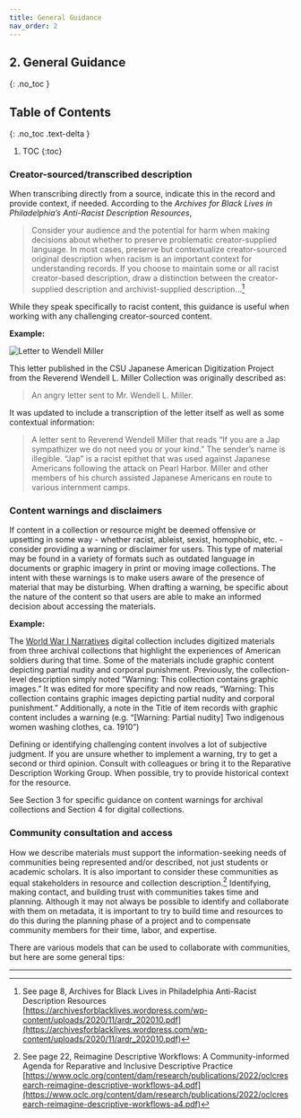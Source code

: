 ```yaml
---
title: General Guidance
nav_order: 2
---
```

## 2. General Guidance
{: .no_toc }

## Table of Contents
{: .no_toc .text-delta }

1. TOC
{:toc}
### Creator-sourced/transcribed description

When transcribing directly from a source, indicate this in the record and provide context, if needed. According to the *Archives for Black Lives in Philadelphia’s Anti-Racist Description Resources*,

> Consider your audience and the potential for harm when making decisions about whether to preserve problematic creator-supplied language. In most cases, preserve but contextualize creator-sourced original description when racism is an important context for understanding records. If you choose to maintain some or all racist creator-based description, draw a distinction between the creator-supplied description and archivist-supplied description…[^1]

While they speak specifically to racist content, this guidance is useful when working with any challenging creator-sourced content.

**Example:**

![Letter to Wendell Miller](https://nlshibata.github.io/csun-inclusive-description/images/WLM_01-44_03.jpg)

This letter published in the CSU Japanese American Digitization Project from the Reverend Wendell L. Miller Collection was originally described as:

> An angry letter sent to Mr. Wendell L. Miller.

It was updated to include a transcription of the letter itself as well as some contextual information:

> A letter sent to Reverend Wendell Miller that reads “If you are a Jap sympathizer we do not need you or your kind.” The sender’s name is illegible. “Jap” is a racist epithet that was used against Japanese Americans following the attack on Pearl Harbor. Miller and other members of his church assisted Japanese Americans en route to various internment camps.

### Content warnings and disclaimers

If content in a collection or resource might be deemed offensive or upsetting in some way - whether racist, ableist, sexist, homophobic, etc. - consider providing a warning or disclaimer for users. This type of material may be found in a variety of formats such as outdated language in documents or graphic imagery in print or moving image collections. The intent with these warnings is to make users aware of the presence of material that may be disturbing. When drafting a warning, be specific about the nature of the content so that users are able to make an informed decision about accessing the materials.

**Example:**

The [World War I Narratives](https://digital-library.csun.edu/ww1-narratives) digital collection includes digitized materials from three archival collections that highlight the experiences of American soldiers during that time. Some of the materials include graphic content depicting partial nudity and corporal punishment. Previously, the collection-level description simply noted “Warning: This collection contains graphic images.” It was edited for more specifity and now reads, “Warning: This collection contains graphic images depicting partial nudity and corporal punishment.” Additionally, a note in the Title of item records with graphic content  includes a warning (e.g.  “[Warning: Partial nudity] Two indigenous women washing clothes, ca. 1910”)

Defining or identifying challenging content involves a lot of subjective judgment. If you are unsure whether to implement a warning, try to get a second or third opinion. Consult with colleagues or bring it to the Reparative Description Working Group. When possible, try to provide historical context for the resource.

See Section 3 for specific guidance on content warnings for archival collections and Section 4 for digital collections.

### Community consultation and access

How we describe materials must support the information-seeking needs of communities being represented and/or described, not just students or academic scholars. It is also important to consider these communities as equal stakeholders in resource and collection description.[^2] Identifying, making contact, and building trust with communities takes time and planning. Although it may not always be possible to identify and collaborate with them on metadata, it is important to try to build time and resources to do this during the planning phase of a project and to compensate community members for their time, labor, and expertise. 

There are various models that can be used to collaborate with communities, but here are some general tips:  

***

[^1]:See page 8, Archives for Black Lives in Philadelphia Anti-Racist Description Resources [https://archivesforblacklives.wordpress.com/wp-content/uploads/2020/11/ardr_202010.pdf](https://archivesforblacklives.wordpress.com/wp-content/uploads/2020/11/ardr_202010.pdf)
[^2]:See page 22, Reimagine Descriptive Workflows:  A Community-informed Agenda for Reparative and Inclusive Descriptive Practice [https://www.oclc.org/content/dam/research/publications/2022/oclcresearch-reimagine-descriptive-workflows-a4.pdf](https://www.oclc.org/content/dam/research/publications/2022/oclcresearch-reimagine-descriptive-workflows-a4.pdf)
